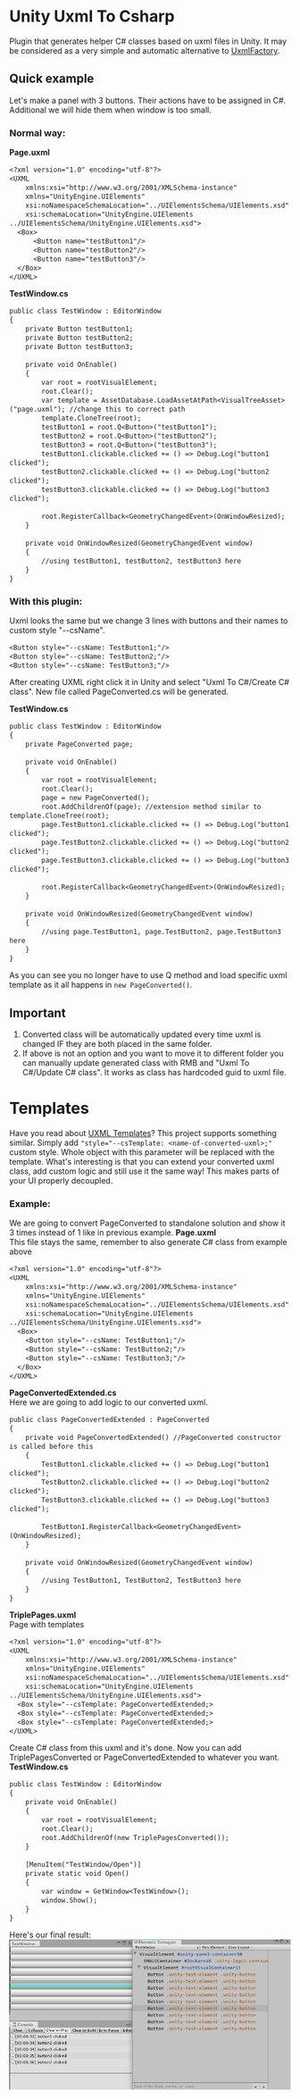 # Unity Uxml To Csharp

Plugin that generates helper C# classes based on uxml files in Unity. It may be considered as a very simple and automatic alternative to [UxmlFactory](https://docs.unity3d.com/Manual/UIE-UXML.html).

## Quick example
Let's make a panel with 3 buttons. Their actions have to be assigned in C#. Additional we will hide them when window is too small.

### Normal way:
**Page.uxml**
```
<?xml version="1.0" encoding="utf-8"?>
<UXML
    xmlns:xsi="http://www.w3.org/2001/XMLSchema-instance"
    xmlns="UnityEngine.UIElements"
    xsi:noNamespaceSchemaLocation="../UIElementsSchema/UIElements.xsd"
    xsi:schemaLocation="UnityEngine.UIElements ../UIElementsSchema/UnityEngine.UIElements.xsd">
  <Box>
      <Button name="testButton1"/>
      <Button name="testButton2"/>
      <Button name="testButton3"/>
  </Box>
</UXML>
```
**TestWindow.cs**
```
public class TestWindow : EditorWindow
{
    private Button testButton1;
    private Button testButton2;
    private Button testButton3;
    
    private void OnEnable()
    {
        var root = rootVisualElement;
        root.Clear();
        var template = AssetDatabase.LoadAssetAtPath<VisualTreeAsset>("page.uxml"); //change this to correct path
        template.CloneTree(root);
        testButton1 = root.Q<Button>("testButton1");
        testButton2 = root.Q<Button>("testButton2");
        testButton3 = root.Q<Button>("testButton3");
        testButton1.clickable.clicked += () => Debug.Log("button1 clicked");
        testButton2.clickable.clicked += () => Debug.Log("button2 clicked");
        testButton3.clickable.clicked += () => Debug.Log("button3 clicked");
        
        root.RegisterCallback<GeometryChangedEvent>(OnWindowResized);
    }
    
    private void OnWindowResized(GeometryChangedEvent window)
    {
        //using testButton1, testButton2, testButton3 here
    }
}
```

### With this plugin:
Uxml looks the same but we change 3 lines with buttons and their names to custom style "--csName".
```
<Button style="--csName: TestButton1;"/>
<Button style="--csName: TestButton2;"/>
<Button style="--csName: TestButton3;"/>
```
After creating UXML right click it in Unity and select "Uxml To C#/Create C# class". New file called PageConverted.cs will be generated.

**TestWindow.cs**
```
public class TestWindow : EditorWindow
{
    private PageConverted page;
    
    private void OnEnable()
    {
        var root = rootVisualElement;
        root.Clear();
        page = new PageConverted();
        root.AddChildrenOf(page); //extension method similar to template.CloneTree(root);
        page.TestButton1.clickable.clicked += () => Debug.Log("button1 clicked");
        page.TestButton2.clickable.clicked += () => Debug.Log("button2 clicked");
        page.TestButton3.clickable.clicked += () => Debug.Log("button3 clicked");
        
        root.RegisterCallback<GeometryChangedEvent>(OnWindowResized);
    }
    
    private void OnWindowResized(GeometryChangedEvent window)
    {
        //using page.TestButton1, page.TestButton2, page.TestButton3 here
    }
}
```

As you can see you no longer have to use Q method and load specific uxml template as it all happens in `new PageConverted()`.

## Important
1. Converted class will be automatically updated every time uxml is changed IF they are both placed in the same folder.
2. If above is not an option and you want to move it to different folder you can manually update generated class with RMB and "Uxml To C#/Update C# class". It works as class has hardcoded guid to uxml file.

# Templates
Have you read about [UXML Templates](https://docs.unity3d.com/Manual/UIE-WritingUXMLTemplate.html)? This project supports something similar. Simply add `"style="--csTemplate: <name-of-converted-uxml>;"` custom style. Whole object with this parameter will be replaced with the template. What's interesting is that you can extend your converted uxml class, add custom logic and still use it the same way! This makes parts of your UI properly decoupled.

### Example:
We are going to convert PageConverted to standalone solution and show it 3 times instead of 1 like in previous example.
**Page.uxml**\
This file stays the same, remember to also generate C# class from example above
```
<?xml version="1.0" encoding="utf-8"?>
<UXML
    xmlns:xsi="http://www.w3.org/2001/XMLSchema-instance"
    xmlns="UnityEngine.UIElements"
    xsi:noNamespaceSchemaLocation="../UIElementsSchema/UIElements.xsd"
    xsi:schemaLocation="UnityEngine.UIElements ../UIElementsSchema/UnityEngine.UIElements.xsd">
  <Box>
    <Button style="--csName: TestButton1;"/>
    <Button style="--csName: TestButton2;"/>
    <Button style="--csName: TestButton3;"/>
  </Box>
</UXML>
```
**PageConvertedExtended.cs**\
Here we are going to add logic to our converted uxml.
```
public class PageConvertedExtended : PageConverted
{
    private void PageConvertedExtended() //PageConverted constructor is called before this
    {
        TestButton1.clickable.clicked += () => Debug.Log("button1 clicked");
        TestButton2.clickable.clicked += () => Debug.Log("button2 clicked");
        TestButton3.clickable.clicked += () => Debug.Log("button3 clicked");
        
        TestButton1.RegisterCallback<GeometryChangedEvent>(OnWindowResized);
    }
    
    private void OnWindowResized(GeometryChangedEvent window)
    {
        //using TestButton1, TestButton2, TestButton3 here
    }
}
```
**TriplePages.uxml**\
Page with templates
```
<?xml version="1.0" encoding="utf-8"?>
<UXML
    xmlns:xsi="http://www.w3.org/2001/XMLSchema-instance"
    xmlns="UnityEngine.UIElements"
    xsi:noNamespaceSchemaLocation="../UIElementsSchema/UIElements.xsd"
    xsi:schemaLocation="UnityEngine.UIElements ../UIElementsSchema/UnityEngine.UIElements.xsd">
  <Box style="--csTemplate: PageConvertedExtended;>
  <Box style="--csTemplate: PageConvertedExtended;>
  <Box style="--csTemplate: PageConvertedExtended;>
</UXML>
```
Create C# class from this uxml and it's done. Now you can add TriplePagesConverted or PageConvertedExtended to whatever you want.\
**TestWindow.cs**
```
public class TestWindow : EditorWindow
{
    private void OnEnable()
    {
        var root = rootVisualElement;
        root.Clear();
        root.AddChildrenOf(new TriplePagesConverted());
    }
    
    [MenuItem("TestWindow/Open")]
    private static void Open()
    {
        var window = GetWindow<TestWindow>();
        window.Show();
    }
}
```
Here's our final result:
![window](/Documentation~/img.png)
